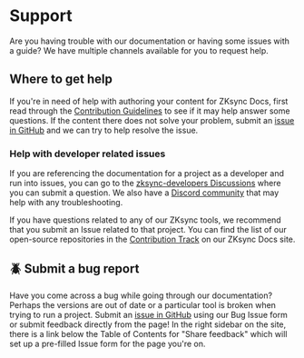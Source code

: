 # Support

Are you having trouble with our documentation or having some issues with a guide?
We have multiple channels available for you to request help.

## Where to get help

If you're in need of help with authoring your content for ZKsync Docs,
first read through the [Contribution Guidelines](https://docs.zksync.io/build/contributing-to-documentation/contribution-guidelines)
to see if it may help answer some questions.
If the content there does not solve your problem, submit an [issue in GitHub](https://github.com/matter-labs/zksync-docs/issues)
and we can try to help resolve the issue.

### Help with developer related issues
If you are referencing the documentation for a project as a developer and run into issues,
you can go to the [zksync-developers Discussions](https://github.com/ZKsync-Community-Hub/zksync-developers/discussions)
where you can submit a question. We also have a [Discord community](https://join.zksync.dev/)
that may help with any troubleshooting.

If you have questions related to any of our ZKsync tools,
we recommend that you submit an Issue related to that project.
You can find the list of our open-source repositories in the [Contribution Track](https://docs.zksync.io/build/resources/contribution-track)
on our ZKsync Docs site.

## 🪲 Submit a bug report

Have you come across a bug while going through our documentation?
Perhaps the versions are out of date or a particular tool is broken when trying to run a project.
Submit an [issue in GitHub](https://github.com/matter-labs/zksync-docs/issues) using our Bug Issue form
or submit feedback directly from the page! In the right sidebar on the site, there is a link below the Table of Contents
for "Share feedback" which will set up a pre-filled Issue form for the page you're on.

